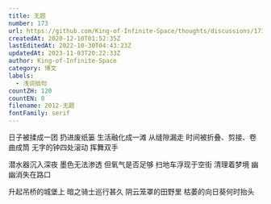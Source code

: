 ```yaml
---
title: 无题
number: 173
url: https://github.com/King-of-Infinite-Space/thoughts/discussions/173
createdAt: 2020-12-10T01:52:35Z
lastEditedAt: 2022-10-30T04:43:23Z
updatedAt: 2023-11-03T20:22:33Z
author: King-of-Infinite-Space
category: 博文
labels:
  - 浅词拙句
countZH: 120
countEN: 0
filename: 2012-无题
fontFamily: serif
---
```


日子被揉成一团
扔进废纸篓
生活融化成一滩
从缝隙漏走
时间被折叠、剪接、卷曲成筒
无字的钟四处滚动
挥舞双手

潜水器沉入深夜
墨色无法渗透
但氧气是否足够
扫地车浮现于空街
清理着梦境
幽幽消失在路口

升起吊桥的城堡上
暗之骑士巡行甚久
阴云笼罩的田野里
枯萎的向日葵何时抬头
<img src='https://count.lnfinite.space/post/24.svg?plus=1' width='0' height='0' />
